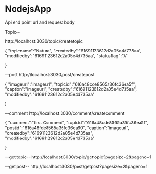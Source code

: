 # NodejsApp

Api end point url and request body

Topic--

http://localhost:3030/topic/createtopic

{
    "topicname":"Nature",
    "createdby":"61691123612d2a05e4d735aa",
    "modifiedby":"61691123612d2a05e4d735aa",
    "statusflag":"A"
 
}

--post
http://localhost:3030/post/createpost

{
    "imageurl":"imageurl",
    "topicid":"616a48cde8565a36fc36ea5f",
    "caption":"imageurl",
    "createdby":"61691123612d2a05e4d735aa",
    "modifiedby":"61691123612d2a05e4d735aa"
 
}

--comment
http://localhost:3030/comment/createcomment

{
    "comment":"first Comment",
    "topicid":"616a48cde8565a36fc36ea5f",
    "postid":"616a48fde8565a36fc36ea60",
    "caption":"imageurl",
    "createdby":"61691123612d2a05e4d735aa",
    "modifiedby":"61691123612d2a05e4d735aa"
 
}

--get topic--
http://localhost:3030/topic/gettopic?pagesize=2&pageno=1

--get post--
http://localhost:3030/post/getpost?pagesize=2&pageno=1
